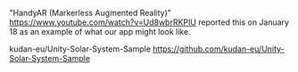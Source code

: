 "HandyAR (Markerless Augmented Reality)"	https://www.youtube.com/watch?v=Ud8wbrRKPIU
reported this on January 18 as an example of what our app might look like.

kudan-eu/Unity-Solar-System-Sample		https://github.com/kudan-eu/Unity-Solar-System-Sample